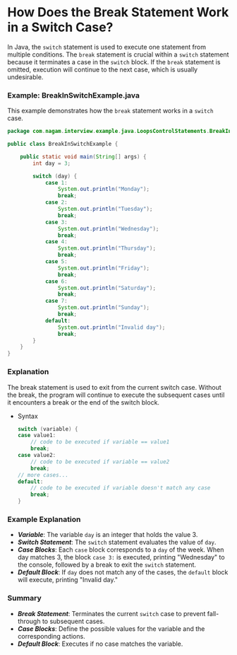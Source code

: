 # How Does the Break Statement Work in a Switch Case?

In Java, the `switch` statement is used to execute one statement from multiple conditions. The `break` statement is crucial within a `switch` statement because it terminates a case in the `switch` block. If the `break` statement is omitted, execution will continue to the next case, which is usually undesirable.

### Example: BreakInSwitchExample.java

This example demonstrates how the `break` statement works in a `switch` case.

```java
package com.nagam.interview.example.java.LoopsControlStatements.BreakInSwitch;

public class BreakInSwitchExample {

    public static void main(String[] args) {
        int day = 3;

        switch (day) {
            case 1:
                System.out.println("Monday");
                break;
            case 2:
                System.out.println("Tuesday");
                break;
            case 3:
                System.out.println("Wednesday");
                break;
            case 4:
                System.out.println("Thursday");
                break;
            case 5:
                System.out.println("Friday");
                break;
            case 6:
                System.out.println("Saturday");
                break;
            case 7:
                System.out.println("Sunday");
                break;
            default:
                System.out.println("Invalid day");
                break;
        }
    }
}
```

### Explanation
The break statement is used to exit from the current switch case. Without the break, the program will continue to execute the subsequent cases until it encounters a break or the end of the switch block.

- Syntax
    ```java
    switch (variable) {
    case value1:
        // code to be executed if variable == value1
        break;
    case value2:
        // code to be executed if variable == value2
        break;
    // more cases...
    default:
        // code to be executed if variable doesn't match any case
        break;
    }
  ```

### Example Explanation

- ***Variable***: The variable `day` is an integer that holds the value 3.
- ***Switch Statement***: The `switch` statement evaluates the value of `day`.
- ***Case Blocks***: Each `case` block corresponds to a `day` of the week. When day matches 3, the block `case 3:` is executed, printing "Wednesday" to the console, followed by a break to exit the `switch` statement.
- ***Default Block***: If `day` does not match any of the cases, the `default` block will execute, printing "Invalid day."

### Summary
- ***Break Statement***: Terminates the current `switch` case to prevent fall-through to subsequent cases.
- ***Case Blocks***: Define the possible values for the variable and the corresponding actions.
- ***Default Block***: Executes if no case matches the variable.